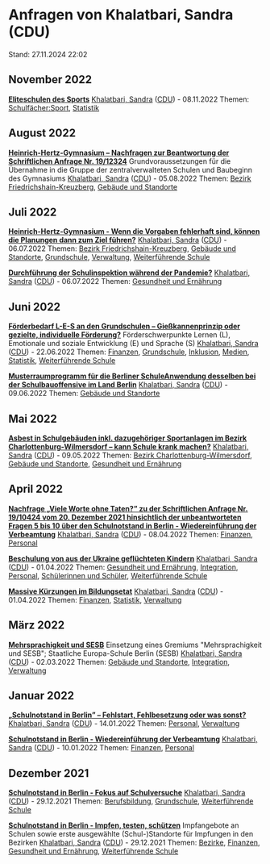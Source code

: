 # Anfragen von Khalatbari, Sandra (CDU)

Stand: 27.11.2024 22:02

## November 2022
**[Eliteschulen des Sports](https://pardok.parlament-berlin.de/starweb/adis/citat/VT/19/SchrAnfr/S19-13666.pdf)**
[Khalatbari, Sandra](autor_khalatbari_sandra_cdu.md) ([CDU](fraktion_cdu.md)) - 08.11.2022
Themen: [Schulfächer:Sport](thema_schulfaecher_sport.md), [Statistik](thema_statistik.md)

## August 2022
**[Heinrich-Hertz-Gymnasium – Nachfragen zur Beantwortung der Schriftlichen Anfrage Nr. 19/12324](https://pardok.parlament-berlin.de/starweb/adis/citat/VT/19/SchrAnfr/S19-12673.pdf)**
Grundvoraussetzungen für die Übernahme in die Gruppe der zentralverwalteten Schulen und Baubeginn des Gymnasiums
[Khalatbari, Sandra](autor_khalatbari_sandra_cdu.md) ([CDU](fraktion_cdu.md)) - 05.08.2022
Themen: [Bezirk Friedrichshain-Kreuzberg](bezirk_friedrichshain-kreuzberg.md), [Gebäude und Standorte](thema_gebaeude_und_standorte.md)

## Juli 2022
**[Heinrich-Hertz-Gymnasium - Wenn die Vorgaben fehlerhaft sind, können die Planungen dann zum Ziel führen?](https://pardok.parlament-berlin.de/starweb/adis/citat/VT/19/SchrAnfr/S19-12324.pdf)**
[Khalatbari, Sandra](autor_khalatbari_sandra_cdu.md) ([CDU](fraktion_cdu.md)) - 06.07.2022
Themen: [Bezirk Friedrichshain-Kreuzberg](bezirk_friedrichshain-kreuzberg.md), [Gebäude und Standorte](thema_gebaeude_und_standorte.md), [Grundschule](thema_grundschule.md), [Verwaltung](thema_verwaltung.md), [Weiterführende Schule](thema_weiterfuehrende_schule.md)

**[Durchführung der Schulinspektion während der Pandemie?](https://pardok.parlament-berlin.de/starweb/adis/citat/VT/19/SchrAnfr/S19-12288.pdf)**
[Khalatbari, Sandra](autor_khalatbari_sandra_cdu.md) ([CDU](fraktion_cdu.md)) - 06.07.2022
Themen: [Gesundheit und Ernährung](thema_gesundheit_und_ernaehrung.md)

## Juni 2022
**[Förderbedarf L-E-S an den Grundschulen – Gießkannenprinzip oder gezielte, individuelle Förderung?](https://pardok.parlament-berlin.de/starweb/adis/citat/VT/19/SchrAnfr/S19-12088.pdf)**
Förderschwerpunkte Lernen (L), Emotionale und soziale Entwicklung (E) und Sprache (S)
[Khalatbari, Sandra](autor_khalatbari_sandra_cdu.md) ([CDU](fraktion_cdu.md)) - 22.06.2022
Themen: [Finanzen](thema_finanzen.md), [Grundschule](thema_grundschule.md), [Inklusion](thema_inklusion.md), [Medien](thema_medien.md), [Statistik](thema_statistik.md), [Weiterführende Schule](thema_weiterfuehrende_schule.md)

**[Musterraumprogramm für die Berliner SchuleAnwendung desselben bei der Schulbauoffensive im Land Berlin](https://pardok.parlament-berlin.de/starweb/adis/citat/VT/19/SchrAnfr/S19-11975.pdf)**
[Khalatbari, Sandra](autor_khalatbari_sandra_cdu.md) ([CDU](fraktion_cdu.md)) - 09.06.2022
Themen: [Gebäude und Standorte](thema_gebaeude_und_standorte.md)

## Mai 2022
**[Asbest in Schulgebäuden inkl. dazugehöriger Sportanlagen im Bezirk Charlottenburg-Wilmersdorf – kann Schule krank machen?](https://pardok.parlament-berlin.de/starweb/adis/citat/VT/19/SchrAnfr/S19-11678.pdf)**
[Khalatbari, Sandra](autor_khalatbari_sandra_cdu.md) ([CDU](fraktion_cdu.md)) - 09.05.2022
Themen: [Bezirk Charlottenburg-Wilmersdorf](bezirk_charlottenburg-wilmersdorf.md), [Gebäude und Standorte](thema_gebaeude_und_standorte.md), [Gesundheit und Ernährung](thema_gesundheit_und_ernaehrung.md)

## April 2022
**[Nachfrage „Viele Worte ohne Taten?” zu der Schriftlichen Anfrage Nr. 19/10424 vom 20. Dezember 2021 hinsichtlich der unbeantworteten Fragen 5 bis 10 über den Schulnotstand in Berlin - Wiedereinführung der Verbeamtung](https://pardok.parlament-berlin.de/starweb/adis/citat/VT/19/SchrAnfr/S19-11357.pdf)**
[Khalatbari, Sandra](autor_khalatbari_sandra_cdu.md) ([CDU](fraktion_cdu.md)) - 08.04.2022
Themen: [Finanzen](thema_finanzen.md), [Personal](thema_personal.md)

**[Beschulung von aus der Ukraine geflüchteten Kindern](https://pardok.parlament-berlin.de/starweb/adis/citat/VT/19/SchrAnfr/S19-11302.pdf)**
[Khalatbari, Sandra](autor_khalatbari_sandra_cdu.md) ([CDU](fraktion_cdu.md)) - 01.04.2022
Themen: [Gesundheit und Ernährung](thema_gesundheit_und_ernaehrung.md), [Integration](thema_integration.md), [Personal](thema_personal.md), [Schülerinnen und Schüler](thema_schuelerinnen_und_schueler.md), [Weiterführende Schule](thema_weiterfuehrende_schule.md)

**[Massive Kürzungen im Bildungsetat](https://pardok.parlament-berlin.de/starweb/adis/citat/VT/19/SchrAnfr/S19-11291.pdf)**
[Khalatbari, Sandra](autor_khalatbari_sandra_cdu.md) ([CDU](fraktion_cdu.md)) - 01.04.2022
Themen: [Finanzen](thema_finanzen.md), [Statistik](thema_statistik.md), [Verwaltung](thema_verwaltung.md)

## März 2022
**[Mehrsprachigkeit und SESB](https://pardok.parlament-berlin.de/starweb/adis/citat/VT/19/SchrAnfr/S19-10987.pdf)**
Einsetzung eines Gremiums "Mehrsprachigkeit und SESB"; Staatliche Europa-Schule Berlin (SESB)
[Khalatbari, Sandra](autor_khalatbari_sandra_cdu.md) ([CDU](fraktion_cdu.md)) - 02.03.2022
Themen: [Gebäude und Standorte](thema_gebaeude_und_standorte.md), [Integration](thema_integration.md), [Verwaltung](thema_verwaltung.md)

## Januar 2022
**[„Schulnotstand in Berlin” – Fehlstart, Fehlbesetzung oder was sonst?](https://pardok.parlament-berlin.de/starweb/adis/citat/VT/19/SchrAnfr/S19-10490.pdf)**
[Khalatbari, Sandra](autor_khalatbari_sandra_cdu.md) ([CDU](fraktion_cdu.md)) - 14.01.2022
Themen: [Personal](thema_personal.md), [Verwaltung](thema_verwaltung.md)

**[Schulnotstand in Berlin - Wiedereinführung der Verbeamtung](https://pardok.parlament-berlin.de/starweb/adis/citat/VT/19/SchrAnfr/S19-10424.pdf)**
[Khalatbari, Sandra](autor_khalatbari_sandra_cdu.md) ([CDU](fraktion_cdu.md)) - 10.01.2022
Themen: [Finanzen](thema_finanzen.md), [Personal](thema_personal.md)

## Dezember 2021
**[Schulnotstand in Berlin - Fokus auf Schulversuche](https://pardok.parlament-berlin.de/starweb/adis/citat/VT/19/SchrAnfr/S19-10383.pdf)**
[Khalatbari, Sandra](autor_khalatbari_sandra_cdu.md) ([CDU](fraktion_cdu.md)) - 29.12.2021
Themen: [Berufsbildung](thema_berufsbildung.md), [Grundschule](thema_grundschule.md), [Weiterführende Schule](thema_weiterfuehrende_schule.md)

**[Schulnotstand in Berlin - Impfen, testen, schützen](https://pardok.parlament-berlin.de/starweb/adis/citat/VT/19/SchrAnfr/S19-10352.pdf)**
Impfangebote an Schulen sowie erste ausgewählte (Schul-)Standorte für Impfungen in den Bezirken
[Khalatbari, Sandra](autor_khalatbari_sandra_cdu.md) ([CDU](fraktion_cdu.md)) - 29.12.2021
Themen: [Bezirke](thema_bezirke.md), [Finanzen](thema_finanzen.md), [Gesundheit und Ernährung](thema_gesundheit_und_ernaehrung.md), [Weiterführende Schule](thema_weiterfuehrende_schule.md)

